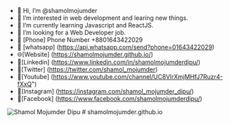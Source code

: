 - 👋 Hi, I’m @shamolmojumder
- 👀 I’m interested in web development and learing new things.
- 🌱 I’m currently learning Javascript and ReactJS.
- 💞️ I’m looking for a Web Developer job.
- 📱 [Phone] Phone Number +8801643422029
- 📱 [whatsapp] (https://api.whatsapp.com/send?phone=01643422029) 
- 🌐[Website] (https://shamolmojumder.github.io/)
- 📌[Linkedin] (https://www.linkedin.com/in/shamolmojumderdipu/)
- 📌[Twitter] (https://twitter.com/shamol_mojumder)
- 📌[Youtube] (https://www.youtube.com/channel/UC8VlrXmjMHfJ7Ruzr4-fXxQ")
- 📌[Instagram] (https://instagram.com/shamol_mojumder_dipu/)
- 📌[Facebook] (https://www.facebook.com/shamolmojumderdipu/)

 <img src="https://i.ibb.co/h9M3nMN/Screenshot-2021-07-16-at-00-15-44-Shamol-Mojumder-Dipu.png" alt="Shamol Mojumder Dipu" />
<!---
shamolmojumder/shamolmojumder is a ✨ special ✨ repository because its `README.md` (this file) appears on your GitHub profile.
You can click the Preview link to take a look at your changes.
--->
# shamolmojumder.github.io
